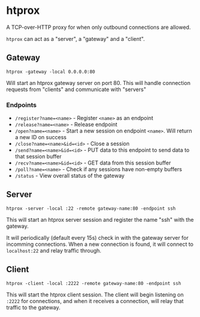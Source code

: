 htprox
======

A TCP-over-HTTP proxy for when only outbound connections are allowed.

`htprox` can act as a "server", a "gateway" and a "client".

## Gateway
```
htprox -gateway -local 0.0.0.0:80
```
Will start an htprox gateway server on port 80.
This will handle connection requests from "clients" and communicate with "servers"

### Endpoints
* `/register?name=<name>` - Register `<name>` as an endpoint
* `/release?name=<name>` - Release endpoint
* `/open?name=<name>` - Start a new session on endpoint `<name>`. Will return a new ID on success
* `/close?name=<name>&id=<id>` - Close a session
* `/send?name=<name>&id=<id>` - PUT data to this endpoint to send data to that session buffer
* `/recv?name=<name>&id=<id>` - GET data from this session buffer
* `/poll?name=<name>` - Check if any sessions have non-empty buffers
* `/status` - View overall status of the gateway


## Server
```
htprox -server -local :22 -remote gateway-name:80 -endpoint ssh
```
This will start an htprox server session and register the name "ssh" with the gateway.

It will periodically (default every 15s) check in with the gateway server for incomming connections.
When a new connection is found, it will connect to `localhost:22` and relay traffic through.

## Client
```
htprox -client -local :2222 -remote gateway-name:80 -endpoint ssh
```
This will start the htprox client session. The client will begin listening on `:2222` for connections, 
and when it receives a connection, will relay that traffic to the gateway.
